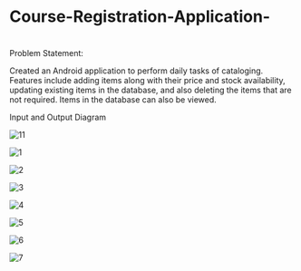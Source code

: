 # Course-Registration-Application-



#
Problem Statement:

Created an Android application to perform daily tasks of cataloging. Features include adding items along with their price and stock availability, updating existing items in the database, and also deleting the items that are not required. Items in the database can also be viewed.

Input and Output Diagram











![11](https://user-images.githubusercontent.com/76790667/179039746-df7022fe-1327-4d34-aa32-5d2aee117957.jpg)








































![1](https://user-images.githubusercontent.com/76790667/179038678-4bb8f7a0-90db-448b-965f-efbdcf510cb8.jpg)

![2](https://user-images.githubusercontent.com/76790667/179038683-1a344eef-3ae4-4f73-bafe-bf0b3767bfd2.jpg)

![3](https://user-images.githubusercontent.com/76790667/179038689-695c899c-7703-4a06-be25-4adf5612f295.jpg)

![4](https://user-images.githubusercontent.com/76790667/179038694-091253f3-d99e-40da-bf81-a47543e6c965.jpg)

![5](https://user-images.githubusercontent.com/76790667/179038705-6183e1d4-9077-45ee-bb97-3452ac7817ba.jpg)

![6](https://user-images.githubusercontent.com/76790667/179038650-ee87dba0-4fc5-464e-9134-88b4ee1a48e4.jpg)

![7](https://user-images.githubusercontent.com/76790667/179038668-96ea78fb-db1a-4527-8c4c-c8d846fd97ac.jpg)
